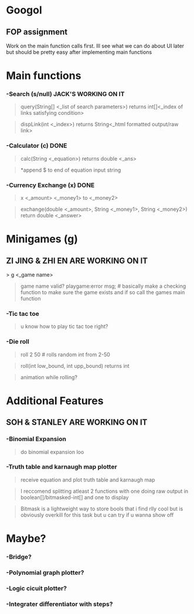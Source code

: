# Googol
<h2>FOP assignment</h2>

Work on the main function calls first. Ill see what we can do about UI later but should be pretty easy after implementing main functions

# Main functions
### -Search (s/null) JACK'S WORKING ON IT
> query(String[] <_list of search parameters>) returns int[]<_index of links satisfying condition>
  
> dispLink(int <_index>) returns String<_html formatted output/raw link>

### -Calculator (c) DONE
> calc(String <_equation>) returns double <_ans>
  
> *append $ to end of equation input string
  
### -Currency Exchange (x) DONE
> x <_amount> <_money1> to <_money2>
  
> exchange(double <_amount>, String <_money1>, String <_money2>) return double <_answer>


# Minigames (g) 
<h2>ZI JING & ZHI EN ARE WORKING ON IT</h2>
> g <_game name> 
  
>game name valid? playgame:error msg; # basically make a checking function to make sure the game exists and if so call the games main function
  
### -Tic tac toe
> u know how to play tic tac toe right?

### -Die roll
>roll 2 50 # rolls random int from 2-50

>roll(int low_bound, int upp_bound) returns int <random int in range>
  
>animation while rolling?
 
 
# Additional Features
## SOH & STANLEY ARE WORKING ON IT
### -Binomial Expansion 
> do binomial expansion loo

### -Truth table and karnaugh map plotter
> receive equation and plot truth table and karnaugh map

> I reccomend splitting atleast 2 functions with one doing raw output in boolean[]/bitmasked-int[] and one to display

> Bitmask is a lightweight way to store bools that i find rlly cool but is obviously overkill for this task but u can try if u wanna show off


# Maybe?
### -Bridge?
### -Polynomial graph plotter?
### -Logic cicuit plotter?
### -Integrater differentiator with steps?
